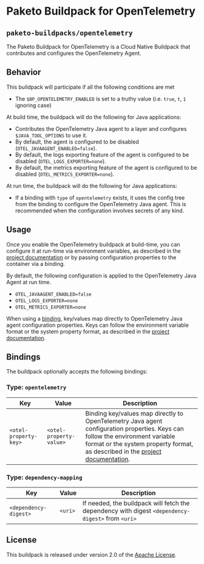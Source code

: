 # Paketo Buildpack for OpenTelemetry

## `paketo-buildpacks/opentelemetry`

The Paketo Buildpack for OpenTelemetry is a Cloud Native Buildpack that contributes and configures the OpenTelemetry Agent.

## Behavior

This buildpack will participate if all the following conditions are met

* The `$BP_OPENTELEMETRY_ENABLED` is set to a truthy value (i.e. `true`, `t`, `1` ignoring case)

At build time, the buildpack will do the following for Java applications:

* Contributes the OpenTelemetry Java agent to a layer and configures `$JAVA_TOOL_OPTIONS` to use it.
* By default, the agent is configured to be disabled (`OTEL_JAVAAGENT_ENABLED=false`).
* By default, the logs exporting feature of the agent is configured to be disabled (`OTEL_LOGS_EXPORTER=none`).
* By default, the metrics exporting feature of the agent is configured to be disabled (`OTEL_METRICS_EXPORTER=none`).

At run time, the buildpack will do the following for Java applications:

* If a binding with `type` of `opentelemetry` exists, it uses the config tree from the binding to configure the OpenTelemetry Java agent. This is recommended when the configuration involves secrets of any kind.

## Usage

Once you enable the OpenTelemetry buildpack at build-time, you can configure it at run-time via environment variables, as described in the [project documentation](https://opentelemetry.io/docs/instrumentation/java/automatic/agent-config/) or by passing configuration properties to the container via a binding.

By default, the following configuration is applied to the OpenTelemetry Java Agent at run time.

* `OTEL_JAVAAGENT_ENABLED=false`
* `OTEL_LOGS_EXPORTER=none`
* `OTEL_METRICS_EXPORTER=none`

When using a [binding](https://paketo.io/docs/howto/configuration/#bindings), key/values map directly to OpenTelemetry Java agent configuration properties. Keys can follow the environment variable format or the system property format, as described in the [project documentation](https://opentelemetry.io/docs/instrumentation/java/automatic/agent-config/).

## Bindings

The buildpack optionally accepts the following bindings:

### Type: `opentelemetry`

| Key                   | Value   | Description                                                                                       |
| --------------------- | ------- | ------------------------------------------------------------------------------------------------- |
| `<otel-property-key>` | `<otel-property-value>` | Binding key/values map directly to OpenTelemetry Java agent configuration properties. Keys can follow the environment variable format or the system property format, as described in the [project documentation](https://opentelemetry.io/docs/instrumentation/java/automatic/agent-config/). |

### Type: `dependency-mapping`

| Key                   | Value   | Description                                                                                       |
| --------------------- | ------- | ------------------------------------------------------------------------------------------------- |
| `<dependency-digest>` | `<uri>` | If needed, the buildpack will fetch the dependency with digest `<dependency-digest>` from `<uri>` |

## License

This buildpack is released under version 2.0 of the [Apache License][a].

[a]: http://www.apache.org/licenses/LICENSE-2.0
